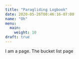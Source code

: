 ```yaml
---
title: "Paragliding Logbook"
date: 2020-05-26T00:46:16-07:00
name: "Oh"
menu:
  main:
    weight: 10
draft: true
---
```


I am a page.  The bucket list page

